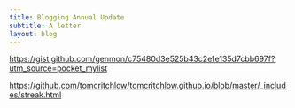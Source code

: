 ```yaml
---
title: Blogging Annual Update
subtitle: A letter
layout: blog
---
```


https://gist.github.com/genmon/c75480d3e525b43c2e1e135d7cbb697f?utm_source=pocket_mylist

https://github.com/tomcritchlow/tomcritchlow.github.io/blob/master/_includes/streak.html